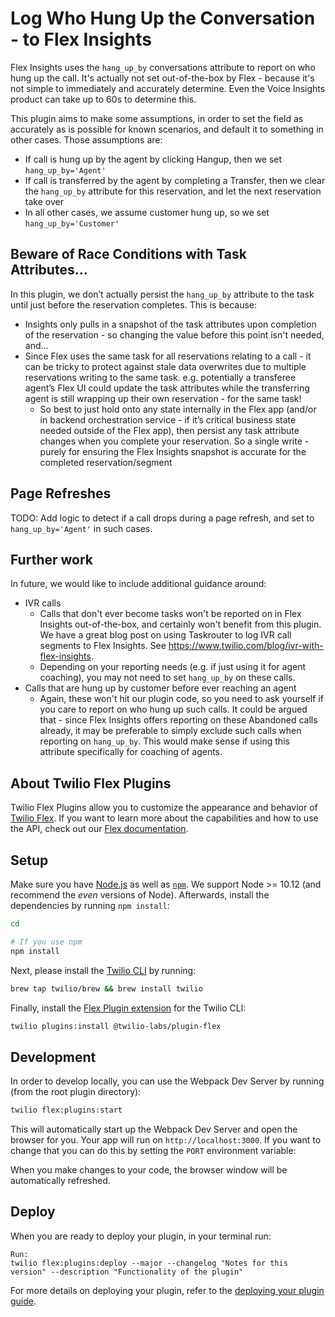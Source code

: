 # Log Who Hung Up the Conversation - to Flex Insights

Flex Insights uses the `hang_up_by` conversations attribute to report on who hung up the call. It's actually not set out-of-the-box by Flex - because it's not simple to immediately and accurately determine. Even the Voice Insights product can take up to 60s to determine this.

This plugin aims to make some assumptions, in order to set the field as accurately as is possible for known scenarios, and default it to something in other cases. Those assumptions are:

* If call is hung up by the agent by clicking Hangup, then we set `hang_up_by='Agent'`
* If call is transferred by the agent by completing a Transfer, then we clear the `hang_up_by` attribute for this reservation, and let the next reservation take over
* In all other cases, we assume customer hung up, so we set `hang_up_by='Customer'`

## Beware of Race Conditions with Task Attributes...

In this plugin, we don’t actually persist the `hang_up_by` attribute to the task until just before the reservation completes.  This is because:

* Insights only pulls in a snapshot of the task attributes upon completion of the reservation - so changing the value before this point isn't needed, and...
* Since Flex uses the same task for all reservations relating to a call - it can be tricky to protect against stale data overwrites due to multiple reservations writing to the same task. e.g. potentially a transferee agent’s Flex UI could update the task attributes while the transferring agent is still wrapping up their own reservation - for the same task! 
  * So best to just hold onto any state internally in the Flex app (and/or in backend orchestration service - if it’s critical business state needed outside of the Flex app), then persist any task attribute changes when you complete your reservation. So a single write - purely for ensuring the Flex Insights snapshot is accurate for the completed reservation/segment

## Page Refreshes
TODO: Add logic to detect if a call drops during a page refresh, and set to `hang_up_by='Agent'` in such cases.

## Further work

In future, we would like to include additional guidance around:

* IVR calls
  * Calls that don't ever become tasks won't be reported on in Flex Insights out-of-the-box, and certainly won't benefit from this plugin. We have a great blog post on using Taskrouter to log IVR call segments to Flex Insights. See https://www.twilio.com/blog/ivr-with-flex-insights. 
  * Depending on your reporting needs (e.g. if just using it for agent coaching), you may not need to set `hang_up_by` on these calls.
* Calls that are hung up by customer before ever reaching an agent
  * Again, these won't hit our plugin code, so you need to ask yourself if you care to report on who hung up such calls. It could be argued that - since Flex Insights offers reporting on these Abandoned calls already, it may be preferable to simply exclude such calls when reporting on `hang_up_by`. This would make sense if using this attribute specifically for coaching of agents.

## About Twilio Flex Plugins

Twilio Flex Plugins allow you to customize the appearance and behavior of [Twilio Flex](https://www.twilio.com/flex). If you want to learn more about the capabilities and how to use the API, check out our [Flex documentation](https://www.twilio.com/docs/flex).

## Setup

Make sure you have [Node.js](https://nodejs.org) as well as [`npm`](https://npmjs.com). We support Node >= 10.12 (and recommend the _even_ versions of Node). Afterwards, install the dependencies by running `npm install`:

```bash
cd 

# If you use npm
npm install
```

Next, please install the [Twilio CLI](https://www.twilio.com/docs/twilio-cli/quickstart) by running:

```bash
brew tap twilio/brew && brew install twilio
```

Finally, install the [Flex Plugin extension](https://github.com/twilio-labs/plugin-flex) for the Twilio CLI:

```bash
twilio plugins:install @twilio-labs/plugin-flex
```

## Development

In order to develop locally, you can use the Webpack Dev Server by running (from the root plugin directory):

```bash
twilio flex:plugins:start
```

This will automatically start up the Webpack Dev Server and open the browser for you. Your app will run on `http://localhost:3000`. If you want to change that you can do this by setting the `PORT` environment variable:

When you make changes to your code, the browser window will be automatically refreshed.

## Deploy

When you are ready to deploy your plugin, in your terminal run:
```
Run: 
twilio flex:plugins:deploy --major --changelog "Notes for this version" --description "Functionality of the plugin"
```
For more details on deploying your plugin, refer to the [deploying your plugin guide](https://www.twilio.com/docs/flex/plugins#deploying-your-plugin).


